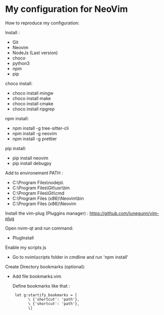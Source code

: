 # My configuration for NeoVim

How to reproduce my configuration:

Install :

- Git
- Neovim
- NodeJs (Last version)
- choco
- python3
- npm
- pip

choco install:

- choco install mingw
- choco install make
- choco install cmake
- choco install ripgrep

npm install:

- npm install -g tree-sitter-cli
- npm install -g neovim
- npm install -g prettier

pip install:

- pip install neovim
- pip install debugpy

Add to environement PATH :

- C:\Program Files\nodejs\
- C:\Program Files\Git\usr\bin
- C:\Program Files\Git\cmd
- C:\Program Files (x86)\Neovim\bin
- C:\Program Files (x86)\Neovim

Install the vim-plug (Pluggins manager) : https://github.com/junegunn/vim-plug

Open nvim-qt and run command:

- PlugInstall

Enable my scripts js

- Go to nvim\scripts folder in cmdline and run 'npm install'

Create Directory bookmarks (optional):

- Add file bookmarks.vim

  Define bookmarks like that :

       let g:startify_bookmarks = [
             \ {'shortcut': 'path'},
             \ {'shortcut': 'path'},
             \]

